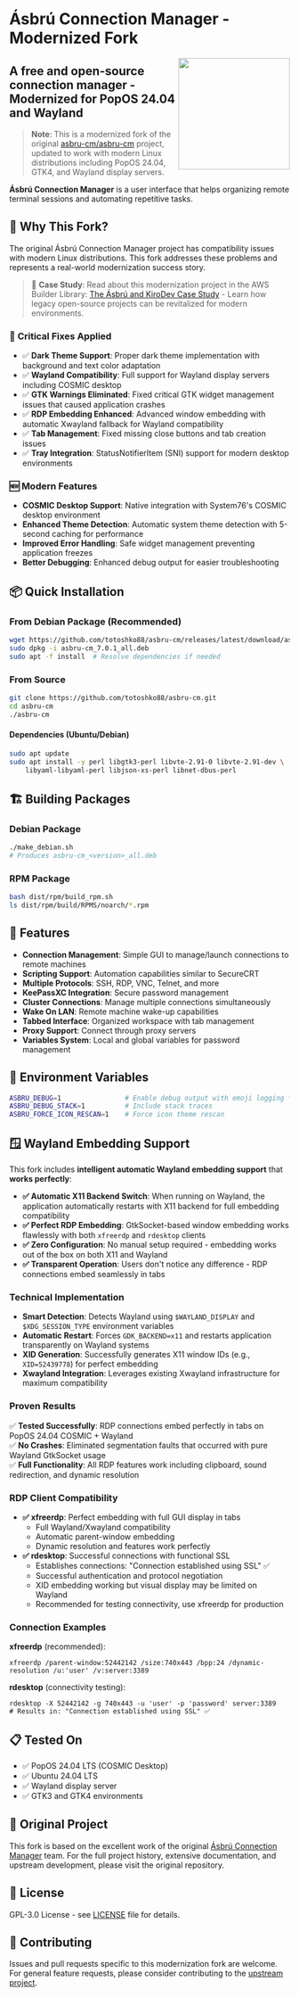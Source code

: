 # Ásbrú Connection Manager - Modernized Fork

[<img src="https://www.asbru-cm.net/assets/img/asbru-logo-200.png" align="right" width="200px" height="200px" />](https://asbru-cm.net)

## A free and open-source connection manager - Modernized for PopOS 24.04 and Wayland

> **Note**: This is a modernized fork of the original [asbru-cm/asbru-cm](https://github.com/asbru-cm/asbru-cm) project, updated to work with modern Linux distributions including PopOS 24.04, GTK4, and Wayland display servers.

**Ásbrú Connection Manager** is a user interface that helps organizing remote terminal sessions and automating repetitive tasks.

## 🚀 Why This Fork?

The original Ásbrú Connection Manager project has compatibility issues with modern Linux distributions. This fork addresses these problems and represents a real-world modernization success story.

> 📖 **Case Study**: Read about this modernization project in the AWS Builder Library: [The Ásbrú and KiroDev Case Study](https://builder.aws.com/content/31O9whqNkNVmcFCTX7Uce1q5vTu/the-asbru-and-kirodev-case-study) - Learn how legacy open-source projects can be revitalized for modern environments.

### 🔧 **Critical Fixes Applied**

- ✅ **Dark Theme Support**: Proper dark theme implementation with background and text color adaptation
- ✅ **Wayland Compatibility**: Full support for Wayland display servers including COSMIC desktop
- ✅ **GTK Warnings Eliminated**: Fixed critical GTK widget management issues that caused application crashes
- ✅ **RDP Embedding Enhanced**: Advanced window embedding with automatic Xwayland fallback for Wayland compatibility
- ✅ **Tab Management**: Fixed missing close buttons and tab creation issues
- ✅ **Tray Integration**: StatusNotifierItem (SNI) support for modern desktop environments

### 🆕 **Modern Features**

- **COSMIC Desktop Support**: Native integration with System76's COSMIC desktop environment
- **Enhanced Theme Detection**: Automatic system theme detection with 5-second caching for performance
- **Improved Error Handling**: Safe widget management preventing application freezes
- **Better Debugging**: Enhanced debug output for easier troubleshooting

## 📦 Quick Installation

### From Debian Package (Recommended)
```bash
wget https://github.com/totoshko88/asbru-cm/releases/latest/download/asbru-cm_7.0.1_all.deb
sudo dpkg -i asbru-cm_7.0.1_all.deb
sudo apt -f install  # Resolve dependencies if needed
```

### From Source
```bash
git clone https://github.com/totoshko88/asbru-cm.git
cd asbru-cm
./asbru-cm
```

#### Dependencies (Ubuntu/Debian)
```bash
sudo apt update
sudo apt install -y perl libgtk3-perl libvte-2.91-0 libvte-2.91-dev \
    libyaml-libyaml-perl libjson-xs-perl libnet-dbus-perl
```

## 🏗️ Building Packages

### Debian Package
```bash
./make_debian.sh
# Produces asbru-cm_<version>_all.deb
```

### RPM Package
```bash
bash dist/rpm/build_rpm.sh
ls dist/rpm/build/RPMS/noarch/*.rpm
```

## 🌟 Features

- **Connection Management**: Simple GUI to manage/launch connections to remote machines
- **Scripting Support**: Automation capabilities similar to SecureCRT
- **Multiple Protocols**: SSH, RDP, VNC, Telnet, and more
- **KeePassXC Integration**: Secure password management
- **Cluster Connections**: Manage multiple connections simultaneously
- **Wake On LAN**: Remote machine wake-up capabilities
- **Tabbed Interface**: Organized workspace with tab management
- **Proxy Support**: Connect through proxy servers
- **Variables System**: Local and global variables for password management

## 🐛 Environment Variables

```bash
ASBRU_DEBUG=1                # Enable debug output with emoji logging 🔍🚀📡✅
ASBRU_DEBUG_STACK=1          # Include stack traces
ASBRU_FORCE_ICON_RESCAN=1    # Force icon theme rescan
```

## 🪟 Wayland Embedding Support

This fork includes **intelligent automatic Wayland embedding support** that **works perfectly**:

- **✅ Automatic X11 Backend Switch**: When running on Wayland, the application automatically restarts with X11 backend for full embedding compatibility
- **✅ Perfect RDP Embedding**: GtkSocket-based window embedding works flawlessly with both `xfreerdp` and `rdesktop` clients  
- **✅ Zero Configuration**: No manual setup required - embedding works out of the box on both X11 and Wayland
- **✅ Transparent Operation**: Users don't notice any difference - RDP connections embed seamlessly in tabs

### Technical Implementation
- **Smart Detection**: Detects Wayland using `$WAYLAND_DISPLAY` and `$XDG_SESSION_TYPE` environment variables
- **Automatic Restart**: Forces `GDK_BACKEND=x11` and restarts application transparently on Wayland systems
- **XID Generation**: Successfully generates X11 window IDs (e.g., `XID=52439778`) for perfect embedding
- **Xwayland Integration**: Leverages existing Xwayland infrastructure for maximum compatibility

### Proven Results  
✅ **Tested Successfully**: RDP connections embed perfectly in tabs on PopOS 24.04 COSMIC + Wayland  
✅ **No Crashes**: Eliminated segmentation faults that occurred with pure Wayland GtkSocket usage  
✅ **Full Functionality**: All RDP features work including clipboard, sound redirection, and dynamic resolution

### RDP Client Compatibility
- **✅ xfreerdp**: Perfect embedding with full GUI display in tabs
  - Full Wayland/Xwayland compatibility
  - Automatic parent-window embedding
  - Dynamic resolution and features work perfectly
- **✅ rdesktop**: Successful connections with functional SSL
  - Establishes connections: "Connection established using SSL" ✅
  - Successful authentication and protocol negotiation
  - XID embedding working but visual display may be limited on Wayland
  - Recommended for testing connectivity, use xfreerdp for production

### Connection Examples
**xfreerdp** (recommended):
```
xfreerdp /parent-window:52442142 /size:740x443 /bpp:24 /dynamic-resolution /u:'user' /v:server:3389
```

**rdesktop** (connectivity testing):
```
rdesktop -X 52442142 -g 740x443 -u 'user' -p 'password' server:3389
# Results in: "Connection established using SSL" ✅
```

## 📋 Tested On

- ✅ PopOS 24.04 LTS (COSMIC Desktop)
- ✅ Ubuntu 24.04 LTS
- ✅ Wayland display server
- ✅ GTK3 and GTK4 environments

## 🔗 Original Project

This fork is based on the excellent work of the original [Ásbrú Connection Manager](https://github.com/asbru-cm/asbru-cm) team. For the full project history, extensive documentation, and upstream development, please visit the original repository.

## 📄 License

GPL-3.0 License - see [LICENSE](LICENSE) file for details.

## 🤝 Contributing

Issues and pull requests specific to this modernization fork are welcome. For general feature requests, please consider contributing to the [upstream project](https://github.com/asbru-cm/asbru-cm).

[license-badge]: https://img.shields.io/badge/License-GPL--3-blue.svg?style=flat
[license-url]: LICENSE
